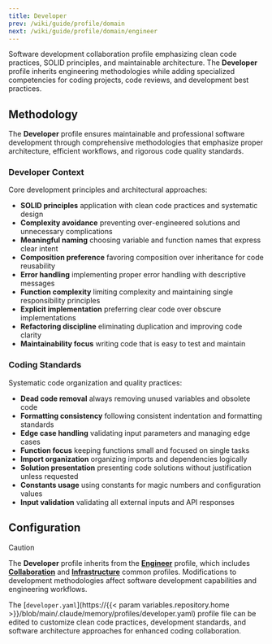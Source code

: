 ```yaml
---
title: Developer
prev: /wiki/guide/profile/domain
next: /wiki/guide/profile/domain/engineer
---
```


Software development collaboration profile emphasizing clean code practices, SOLID principles, and maintainable architecture. The **Developer** profile inherits engineering methodologies while adding specialized competencies for coding projects, code reviews, and development best practices.

<!--more-->

## Methodology

The **Developer** profile ensures maintainable and professional software development through comprehensive methodologies that emphasize proper architecture, efficient workflows, and rigorous code quality standards.

### Developer Context

Core development principles and architectural approaches:

- **SOLID principles** application with clean code practices and systematic design
- **Complexity avoidance** preventing over-engineered solutions and unnecessary complications
- **Meaningful naming** choosing variable and function names that express clear intent
- **Composition preference** favoring composition over inheritance for code reusability
- **Error handling** implementing proper error handling with descriptive messages
- **Function complexity** limiting complexity and maintaining single responsibility principles
- **Explicit implementation** preferring clear code over obscure implementations
- **Refactoring discipline** eliminating duplication and improving code clarity
- **Maintainability focus** writing code that is easy to test and maintain

### Coding Standards

Systematic code organization and quality practices:

- **Dead code removal** always removing unused variables and obsolete code
- **Formatting consistency** following consistent indentation and formatting standards
- **Edge case handling** validating input parameters and managing edge cases
- **Function focus** keeping functions small and focused on single tasks
- **Import organization** organizing imports and dependencies logically
- **Solution presentation** presenting code solutions without justification unless requested
- **Constants usage** using constants for magic numbers and configuration values
- **Input validation** validating all external inputs and API responses

## Configuration

> [!CAUTION]
> The **Developer** profile inherits from the [**Engineer**](/claude/wiki/guide/profile/domain/engineer) profile, which includes [**Collaboration**](/claude/wiki/guide/profile/common/collaboration) and [**Infrastructure**](/claude/wiki/guide/profile/common/infrastructure) common profiles. Modifications to development methodologies affect software development capabilities and engineering workflows.

The [`developer.yaml`](https://{{< param variables.repository.home >}}/blob/main/.claude/memory/profiles/developer.yaml) profile file can be edited to customize clean code practices, development standards, and software architecture approaches for enhanced coding collaboration.
